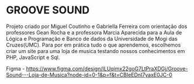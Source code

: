 # GROOVE SOUND



Projeto criado por Miguel Coutinho e Gabriella Ferreira com orientação dos professores Gean Rocha e a professora Marcia Aparecida para a Aula de Lógica e Programação e Banco de dados da Universidade de Mogi das Cruzes(UMC).
Para por em prática tudo o que aprendemos, escolhemos criar um site para uma loja de musica testando nossos conhecimentos em PHP, JavaScript e Sql.




Figma - https://www.figma.com/design/ILUqimx22goG7LtPraXDGj/Groove-Sound---Loja-de-Musica?node-id=0-1&p=f&t=CBIeEDnI7yaxE0JC-0
